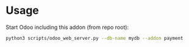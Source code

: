 # Usage

Start Odoo including this addon (from repo root):

```bash
python3 scripts/odoo_web_server.py --db-name mydb --addon payment
```
